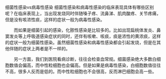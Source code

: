 细菌性感染vs病毒性感染
细菌性感染和病毒性感染的临床表现具体有哪些区别呢？在临床表现上，当出现发烧同时伴随嗓子疼、流鼻涕、肌肉酸疼、关节疼痛，但是没有咳浓性痰，这样的症状一般为病毒性感染。

　　而如果是细菌引起的感染，化脓性感染是比较多的。比如出现扁桃体发炎、鼻窦发炎等上呼吸道感染症状的同时，还伴有咳嗽、咳痰，痰是浓性的黄浓痰，这样的症状一般为细菌性感染。虽然细菌性感染和病毒性感染都会引起发烧，但是在其他伴随的症状上两者是不一样的。

　　另一方面，我们到医院看病诊断，往往会检查血常规。细菌感染绝大多数白细胞数值会偏高，而中性粒细胞也会偏高。但是如果是病毒性感染，白细胞数值往往不高，很多人反而是低的。而中性粒细胞也不会很高，反而淋巴细胞会高一些。